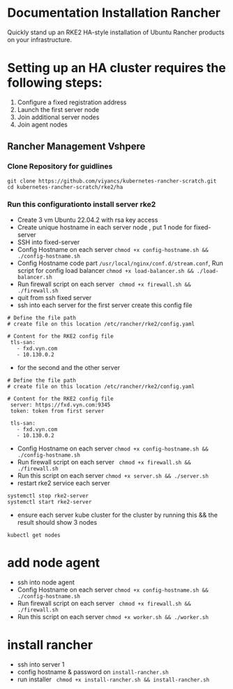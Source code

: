 # Documentation Installation Rancher

Quickly stand up an  RKE2 HA-style installation of Ubuntu Rancher products on your infrastructure.

# Setting up an HA cluster requires the following steps:

1. Configure a fixed registration address
2. Launch the first server node
3. Join additional server nodes
4. Join agent nodes

## Rancher Management Vshpere
### Clone Repository for guidlines
```
git clone https://github.com/viyancs/kubernetes-rancher-scratch.git
cd kubernetes-rancher-scratch/rke2/ha
```
### Run this configurationto install server rke2
- Create 3 vm Ubuntu 22.04.2  with rsa key access 
- Create unique hostname in each server node , put 1 node for fixed-server
- SSH into fixed-server 
- Config Hostname on each server ```chmod +x config-hostname.sh && ./config-hostname.sh```
- Config Hostname code part ```/usr/local/nginx/conf.d/stream.conf```, Run script for config load balancer ``` chmod +x load-balancer.sh && ./load-balancer.sh ```
- Run firewall script on each server ``` chmod +x firewall.sh && ./firewall.sh```
- quit from ssh fixed server
- ssh into each server for the first server create this config file 
```
# Define the file path
# create file on this location /etc/rancher/rke2/config.yaml

# Content for the RKE2 config file
 tls-san:
   - fxd.vyn.com
   - 10.130.0.2

```
- for the second and the other server
```
# Define the file path
# create file on this location /etc/rancher/rke2/config.yaml

# Content for the RKE2 config file
 server: https://fxd.vyn.com:9345
 token: token from first server

 tls-san:
   - fxd.vyn.com
   - 10.130.0.2

```
- Config Hostname on each server ```chmod +x config-hostname.sh && ./config-hostname.sh```
- Run firewall script on each server ``` chmod +x firewall.sh && ./firewall.sh```
- Run this script on each server ``` chmod +x server.sh && ./server.sh ``` 
- restart rke2 service each server 
```
systemctl stop rke2-server
systemctl start rke2-server
```
- ensure each server kube cluster for the cluster by running this && the result should show 3 nodes
```
kubectl get nodes 
```

# add node agent
- ssh into node agent 
- Config Hostname on each server ```chmod +x config-hostname.sh && ./config-hostname.sh```
- Run firewall script on each server ``` chmod +x firewall.sh && ./firewall.sh```
- Run this script on each server ``` chmod +x worker.sh && ./worker.sh ``` 


# install rancher
- ssh into server 1
- config hostname & password on ``` install-rancher.sh ```
- run installer ``` chmod +x install-rancher.sh && install-rancher.sh```

